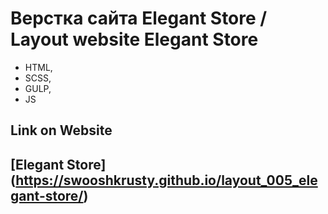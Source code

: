 # Верстка сайта Elegant Store / Layout website Elegant Store

- HTML,
- SCSS,
- GULP,
- JS

## Link on Website
## [Elegant Store] (https://swooshkrusty.github.io/layout_005_elegant-store/)
